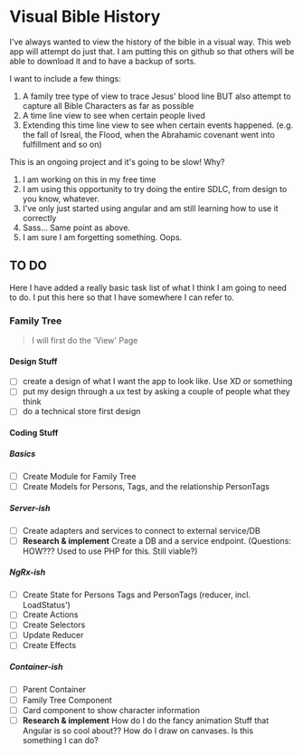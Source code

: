 # Visual Bible History

I've always wanted to view the history of the bible in a visual way. This web app will attempt do just that. I am putting this on github so that others will be able to download it and to have a backup of sorts.

I want to include a few things:
1. A family tree type of view to trace Jesus' blood line BUT also attempt to capture all Bible Characters as far as possible
2. A time line view to see when certain people lived
3. Extending this time line view to see when certain events happened. (e.g. the fall of Isreal, the Flood, when the Abrahamic covenant went into fulfillment and so on)

This is an ongoing project and it's going to be slow! Why?
1. I am working on this in my free time
2. I am using this opportunity to try doing the entire SDLC, from design to you know, whatever.
3. I've only just started using angular and am still learning how to use it correctly
4. Sass... Same point as above.
5. I am sure I am forgetting something. Oops.

## TO DO

Here I have added a really basic task list of what I think I am going to need to do. I put this here so that I have somewhere I can refer to.

### Family Tree
> I will first do the 'View' Page
#### Design Stuff

- [ ] create a design of what I want the app to look like. Use XD or something
- [ ] put my design through a ux test by asking a couple of people what they think
- [ ] do a technical store first design

#### Coding Stuff


##### Basics
- [ ] Create Module for Family Tree
- [ ] Create Models for Persons, Tags, and the relationship PersonTags
##### Server-ish
- [ ] Create adapters and services to connect to external service/DB
- [ ] **Research & implement** Create a DB and a service endpoint. (Questions: HOW??? Used to use PHP for this. Still viable?) 
##### NgRx-ish
- [ ] Create State for Persons Tags and PersonTags (reducer, incl. LoadStatus')
- [ ] Create Actions
- [ ] Create Selectors
- [ ] Update Reducer
- [ ] Create Effects
##### Container-ish
- [ ] Parent Container
- [ ] Family Tree Component
- [ ] Card component to show character information
- [ ] **Research & implement** How do I do the fancy animation Stuff that Angular is so cool about?? How do I draw on canvases. Is this something I can do?
